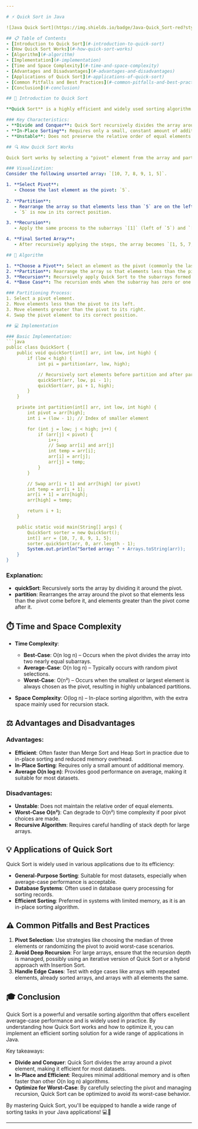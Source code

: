 ```yaml
---

# ⚡ Quick Sort in Java

![Java Quick Sort](https://img.shields.io/badge/Java-Quick_Sort-red?style=for-the-badge&logo=java)

## 📋 Table of Contents
- [Introduction to Quick Sort](#-introduction-to-quick-sort)
- [How Quick Sort Works](#-how-quick-sort-works)
- [Algorithm](#-algorithm)
- [Implementation](#-implementation)
- [Time and Space Complexity](#-time-and-space-complexity)
- [Advantages and Disadvantages](#-advantages-and-disadvantages)
- [Applications of Quick Sort](#-applications-of-quick-sort)
- [Common Pitfalls and Best Practices](#-common-pitfalls-and-best-practices)
- [Conclusion](#-conclusion)

## 🌟 Introduction to Quick Sort

**Quick Sort** is a highly efficient and widely used sorting algorithm that employs the divide-and-conquer strategy. It works by selecting a "pivot" element from the array and partitioning the other elements into two subarrays, according to whether they are less than or greater than the pivot. The subarrays are then recursively sorted. Quick Sort is often faster in practice than other O(n log n) algorithms like Merge Sort due to its in-place sorting and reduced overhead.

### Key Characteristics:
- **Divide and Conquer**: Quick Sort recursively divides the array around a pivot element.
- **In-Place Sorting**: Requires only a small, constant amount of additional storage.
- **Unstable**: Does not preserve the relative order of equal elements.

## 🔍 How Quick Sort Works

Quick Sort works by selecting a "pivot" element from the array and partitioning the other elements into two subarrays based on whether they are less than or greater than the pivot. The pivot is then placed in its correct position, and the process is recursively applied to the subarrays.

### Visualization:
Consider the following unsorted array: `[10, 7, 8, 9, 1, 5]`.

1. **Select Pivot**:
   - Choose the last element as the pivot: `5`.
   
2. **Partition**:
   - Rearrange the array so that elements less than `5` are on the left, and elements greater than `5` are on the right: `[1, 5, 8, 9, 10, 7]`.
   - `5` is now in its correct position.

3. **Recursion**:
   - Apply the same process to the subarrays `[1]` (left of `5`) and `[8, 9, 10, 7]` (right of `5`).

4. **Final Sorted Array**:
   - After recursively applying the steps, the array becomes `[1, 5, 7, 8, 9, 10]`.

## 📝 Algorithm

1. **Choose a Pivot**: Select an element as the pivot (commonly the last element).
2. **Partition**: Rearrange the array so that elements less than the pivot are on its left, and elements greater than the pivot are on its right.
3. **Recursion**: Recursively apply Quick Sort to the subarrays formed by dividing around the pivot.
4. **Base Case**: The recursion ends when the subarray has zero or one element, as it is already sorted.

### Partitioning Process:
1. Select a pivot element.
2. Move elements less than the pivot to its left.
3. Move elements greater than the pivot to its right.
4. Swap the pivot element to its correct position.

## 💻 Implementation

### Basic Implementation:
```java
public class QuickSort {
    public void quickSort(int[] arr, int low, int high) {
        if (low < high) {
            int pi = partition(arr, low, high);

            // Recursively sort elements before partition and after partition
            quickSort(arr, low, pi - 1);
            quickSort(arr, pi + 1, high);
        }
    }

    private int partition(int[] arr, int low, int high) {
        int pivot = arr[high];
        int i = (low - 1); // Index of smaller element

        for (int j = low; j < high; j++) {
            if (arr[j] < pivot) {
                i++;
                // Swap arr[i] and arr[j]
                int temp = arr[i];
                arr[i] = arr[j];
                arr[j] = temp;
            }
        }

        // Swap arr[i + 1] and arr[high] (or pivot)
        int temp = arr[i + 1];
        arr[i + 1] = arr[high];
        arr[high] = temp;

        return i + 1;
    }

    public static void main(String[] args) {
        QuickSort sorter = new QuickSort();
        int[] arr = {10, 7, 8, 9, 1, 5};
        sorter.quickSort(arr, 0, arr.length - 1);
        System.out.println("Sorted array: " + Arrays.toString(arr));
    }
}
```

### Explanation:
- **quickSort**: Recursively sorts the array by dividing it around the pivot.
- **partition**: Rearranges the array around the pivot so that elements less than the pivot come before it, and elements greater than the pivot come after it.

## ⏱️ Time and Space Complexity

- **Time Complexity**:
  - **Best-Case**: O(n log n) – Occurs when the pivot divides the array into two nearly equal subarrays.
  - **Average-Case**: O(n log n) – Typically occurs with random pivot selections.
  - **Worst-Case**: O(n²) – Occurs when the smallest or largest element is always chosen as the pivot, resulting in highly unbalanced partitions.
  
- **Space Complexity**: O(log n) – In-place sorting algorithm, with the extra space mainly used for recursion stack.

## ⚖️ Advantages and Disadvantages

### Advantages:
- **Efficient**: Often faster than Merge Sort and Heap Sort in practice due to in-place sorting and reduced memory overhead.
- **In-Place Sorting**: Requires only a small amount of additional memory.
- **Average O(n log n)**: Provides good performance on average, making it suitable for most datasets.

### Disadvantages:
- **Unstable**: Does not maintain the relative order of equal elements.
- **Worst-Case O(n²)**: Can degrade to O(n²) time complexity if poor pivot choices are made.
- **Recursive Algorithm**: Requires careful handling of stack depth for large arrays.

## 💡 Applications of Quick Sort

Quick Sort is widely used in various applications due to its efficiency:
- **General-Purpose Sorting**: Suitable for most datasets, especially when average-case performance is acceptable.
- **Database Systems**: Often used in database query processing for sorting records.
- **Efficient Sorting**: Preferred in systems with limited memory, as it is an in-place sorting algorithm.

## ⚠️ Common Pitfalls and Best Practices

1. **Pivot Selection**: Use strategies like choosing the median of three elements or randomizing the pivot to avoid worst-case scenarios.
2. **Avoid Deep Recursion**: For large arrays, ensure that the recursion depth is managed, possibly using an iterative version of Quick Sort or a hybrid approach with Insertion Sort.
3. **Handle Edge Cases**: Test with edge cases like arrays with repeated elements, already sorted arrays, and arrays with all elements the same.

## 🎓 Conclusion

Quick Sort is a powerful and versatile sorting algorithm that offers excellent average-case performance and is widely used in practice. By understanding how Quick Sort works and how to optimize it, you can implement an efficient sorting solution for a wide range of applications in Java.

Key takeaways:
- **Divide and Conquer**: Quick Sort divides the array around a pivot element, making it efficient for most datasets.
- **In-Place and Efficient**: Requires minimal additional memory and is often faster than other O(n log n) algorithms.
- **Optimize for Worst-Case**: By carefully selecting the pivot and managing recursion, Quick Sort can be optimized to avoid its worst-case behavior.

By mastering Quick Sort, you'll be equipped to handle a wide range of sorting tasks in your Java applications! 💻🚀

---
```

